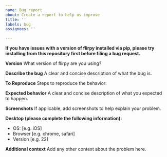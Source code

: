 ```yaml
---
name: Bug report
about: Create a report to help us improve
title: ''
labels: bug
assignees: ''

---
```


**If you have issues with a version of flirpy installed via pip, please try installing from this repository first before filing a bug request.** 

**Version**
What version of flirpy are you using?

**Describe the bug**
A clear and concise description of what the bug is.

**To Reproduce**
Steps to reproduce the behavior:

**Expected behavior**
A clear and concise description of what you expected to happen.

**Screenshots**
If applicable, add screenshots to help explain your problem.

**Desktop (please complete the following information):**
 - OS: [e.g. iOS]
 - Browser [e.g. chrome, safari]
 - Version [e.g. 22]

**Additional context**
Add any other context about the problem here.
